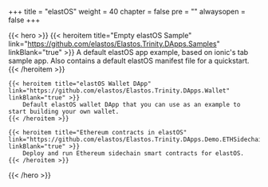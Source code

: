 +++
title = "elastOS"
weight = 40
chapter = false
pre = ""
alwaysopen = false
+++

{{< hero >}}
    {{< heroitem title="Empty elastOS Sample" link="https://github.com/elastos/Elastos.Trinity.DApps.Samples" linkBlank="true" >}}
        A default elastOS app example, based on ionic's tab sample app. Also contains a default elastOS manifest file for a quickstart. 
    {{< /heroitem >}}
    
    {{< heroitem title="elastOS Wallet DApp" link="https://github.com/elastos/Elastos.Trinity.DApps.Wallet" linkBlank="true" >}}
        Default elastOS wallet DApp that you can use as an example to start building your own wallet.
    {{< /heroitem >}}   
    
    {{< heroitem title="Ethereum contracts in elastOS" link="https://github.com/elastos/Elastos.Trinity.DApps.Demo.ETHSidechain" linkBlank="true" >}}
        Deploy and run Ethereum sidechain smart contracts for elastOS.
    {{< /heroitem >}}
{{< /hero >}}

